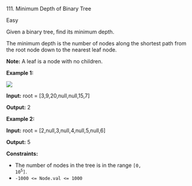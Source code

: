 ﻿111\. Minimum Depth of Binary Tree

Easy

Given a binary tree, find its minimum depth.

The minimum depth is the number of nodes along the shortest path from the root node down to the nearest leaf node.

**Note:** A leaf is a node with no children.

**Example 1:**

![](https://assets.leetcode.com/uploads/2020/10/12/ex_depth.jpg)

**Input:** root = \[3,9,20,null,null,15,7\]

**Output:** 2 

**Example 2:**

**Input:** root = \[2,null,3,null,4,null,5,null,6\]

**Output:** 5 

**Constraints:**

*   The number of nodes in the tree is in the range <code>[0, 10<sup>5</sup>]</code>.
*   `-1000 <= Node.val <= 1000`